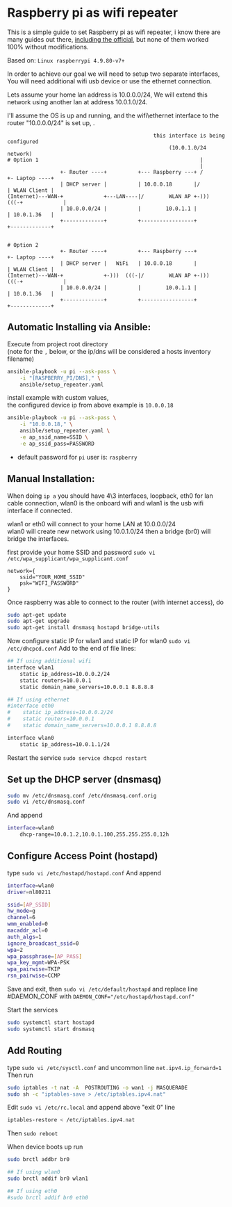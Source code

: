 
Raspberry pi as wifi repeater
===============================

This is a simple guide to set Raspberry pi as wifi repeater, i know there are many guides out there, [including the official](https://github.com/raspberrypi/documentation/blob/master/configuration/wireless/access-point-routed.md), but none of them worked 100% without modifications.

Based on: `Linux raspberrypi 4.9.80-v7+`

In order to achieve our goal we will need to setup two separate interfaces,
You will need additional wifi usb device or use the ethernet connection.

Lets assume your home lan address is 10.0.0.0/24,
We will extend this network using another lan at address 10.0.1.0/24.

I'll assume the OS is up and running, and the wifi\ethernet interface to the router "10.0.0.0/24" is set up, .

```
                                               this interface is being configured
                                                    (10.0.1.0/24 network)
# Option 1                                                    |
                                                              |
                 +- Router ----+          +--- Raspberry ---+ /        +- Laptop ----+
                 | DHCP server |          | 10.0.0.18       |/         | WLAN Client |
(Internet)---WAN-+             +---LAN----|/        WLAN AP +-)))  (((-+             |
                 | 10.0.0.0/24 |          |        10.0.1.1 |          | 10.0.1.36   |
                 +-------------+          +-----------------+          +-------------+


# Option 2
                 +- Router ----+          +--- Raspberry ---+          +- Laptop ----+
                 | DHCP server |   WiFi   | 10.0.0.18       |          | WLAN Client |
(Internet)---WAN-+             +-)))  (((-|/        WLAN AP +-)))  (((-+             |
                 | 10.0.0.0/24 |          |        10.0.1.1 |          | 10.0.1.36   |
                 +-------------+          +-----------------+          +-------------+
```



Automatic Installing via Ansible:
-----------------------
Execute from project root directory  
(note for the `,` below, or the ip/dns will be considered a hosts inventory filename)
```bash
ansible-playbook -u pi --ask-pass \
    -i "[RASPBERRY_PI/DNS]," \
    ansible/setup_repeater.yaml
```

install example with custom values,  
the configured device ip from above example is `10.0.0.18`
```bash
ansible-playbook -u pi --ask-pass \
    -i "10.0.0.18," \
    ansible/setup_repeater.yaml \
    -e ap_ssid_name=SSID \
    -e ap_ssid_pass=PASSWORD
```

* default password for `pi` user is: `raspberry`

Manual Installation:
--------------------
When doing `ip a` you should have 4\3 interfaces,
loopback, eth0 for lan cable connection, wlan0 is the onboard wifi
and wlan1 is the usb wifi interface if connected.

wlan1 or eth0 will connect to your home LAN at 10.0.0.0/24  
wlan0 will create new network using 10.0.1.0/24
then a bridge (br0) will bridge the interfaces.

first provide your home SSID and password `sudo vi /etc/wpa_supplicant/wpa_supplicant.conf`
```
network={
    ssid="YOUR_HOME_SSID"
    psk="WIFI_PASSWORD"
}
```

Once raspberry was able to connect to the router (with internet access), do
```bash
sudo apt-get update
sudo apt-get upgrade
sudo apt-get install dnsmasq hostapd bridge-utils
```

Now configure static IP for wlan1 and static IP for wlan0 `sudo vi /etc/dhcpcd.conf`
Add to the end of file lines:
```bash
## If using additional wifi
interface wlan1
    static ip_address=10.0.0.2/24
    static routers=10.0.0.1
    static domain_name_servers=10.0.0.1 8.8.8.8

## If using ethernet
#interface eth0
#    static ip_address=10.0.0.2/24
#    static routers=10.0.0.1
#    static domain_name_servers=10.0.0.1 8.8.8.8

interface wlan0
    static ip_address=10.0.1.1/24
```

Restart the service `sudo service dhcpcd restart`

Set up the DHCP server (dnsmasq)
--------------------------------
```bash
sudo mv /etc/dnsmasq.conf /etc/dnsmasq.conf.orig  
sudo vi /etc/dnsmasq.conf
```
And append
```bash
interface=wlan0
    dhcp-range=10.0.1.2,10.0.1.100,255.255.255.0,12h
```


Configure Access Point (hostapd)
--------------------------------
type `sudo vi /etc/hostapd/hostapd.conf`
And append
```bash
interface=wlan0
driver=nl80211

ssid=[AP_SSID]
hw_mode=g
channel=6
wmm_enabled=0
macaddr_acl=0
auth_algs=1
ignore_broadcast_ssid=0
wpa=2
wpa_passphrase=[AP_PASS]
wpa_key_mgmt=WPA-PSK
wpa_pairwise=TKIP
rsn_pairwise=CCMP
```
Save and exit, then `sudo vi /etc/default/hostapd` and replace line #DAEMON_CONF with
`DAEMON_CONF="/etc/hostapd/hostapd.conf"`

Start the services
```bash
sudo systemctl start hostapd
sudo systemctl start dnsmasq
```

Add Routing
-----------
type `sudo vi /etc/sysctl.conf` and uncommon line `net.ipv4.ip_forward=1`
Then run
```bash
sudo iptables -t nat -A  POSTROUTING -o wan1 -j MASQUERADE
sudo sh -c "iptables-save > /etc/iptables.ipv4.nat"
```

Edit `sudo vi /etc/rc.local` and append above "exit 0" line 
```bash
iptables-restore < /etc/iptables.ipv4.nat
```

Then `sudo reboot`

When device boots up run
```bash
sudo brctl addbr br0

## If using wlan0
sudo brctl addif br0 wlan1

## If using eth0
#sudo brctl addif br0 eth0
```
